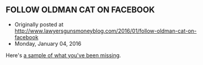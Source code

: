 ## FOLLOW OLDMAN CAT ON FACEBOOK

 * Originally posted at http://www.lawyersgunsmoneyblog.com/2016/01/follow-oldman-cat-on-facebook
 * Monday, January 04, 2016

Here's [a sample of what you've been missing](https://www.facebook.com/oldmancat/posts/520412371465458).